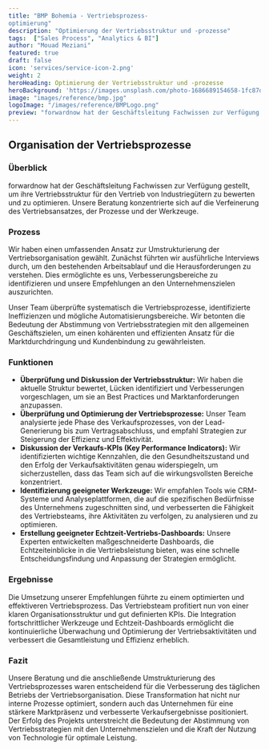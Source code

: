 ```yaml
---
title: "BMP Bohemia - Vertriebsprozess-
optimierung"
description: "Optimierung der Vertriebsstruktur und -prozesse"
tags:  ["Sales Process", "Analytics & BI"]
author: "Mouad Meziani"
featured: true
draft: false
icon: 'services/service-icon-2.png'
weight: 2
heroHeading: Optimierung der Vertriebsstruktur und -prozesse
heroBackground: 'https://images.unsplash.com/photo-1686689154658-1fc87da1d741?ixlib=rb-4.0.3&q=85&fm=jpg&crop=entropy&cs=srgb&w=4800'
image: "images/reference/bmp.jpg"
logoImage: "/images/reference/BMPLogo.png"
preview: "forwardnow hat der Geschäftsleitung Fachwissen zur Verfügung gestellt, um ihre Vertriebsstruktur für den Vertrieb von Industriegütern zu bewerten und zu optimieren. Unsere Beratung konzentrierte sich auf die Verfeinerung des Vertriebsansatzes, der Prozesse und der Werkzeuge."
---
```


## Organisation der Vertriebsprozesse

### Überblick

forwardnow hat der Geschäftsleitung Fachwissen zur Verfügung gestellt, um ihre Vertriebsstruktur für den Vertrieb von Industriegütern zu bewerten und zu optimieren. Unsere Beratung konzentrierte sich auf die Verfeinerung des Vertriebsansatzes, der Prozesse und der Werkzeuge.

### Prozess

Wir haben einen umfassenden Ansatz zur Umstrukturierung der Vertriebsorganisation gewählt. Zunächst führten wir ausführliche Interviews durch, um den bestehenden Arbeitsablauf und die Herausforderungen zu verstehen. Dies ermöglichte es uns, Verbesserungsbereiche zu identifizieren und unsere Empfehlungen an den Unternehmenszielen auszurichten.

Unser Team überprüfte systematisch die Vertriebsprozesse, identifizierte Ineffizienzen und mögliche Automatisierungsbereiche. Wir betonten die Bedeutung der Abstimmung von Vertriebsstrategien mit den allgemeinen Geschäftszielen, um einen kohärenten und effizienten Ansatz für die Marktdurchdringung und Kundenbindung zu gewährleisten.

### Funktionen

- **Überprüfung und Diskussion der Vertriebsstruktur:** Wir haben die aktuelle Struktur bewertet, Lücken identifiziert und Verbesserungen vorgeschlagen, um sie an Best Practices und Marktanforderungen anzupassen.
- **Überprüfung und Optimierung der Vertriebsprozesse:** Unser Team analysierte jede Phase des Verkaufsprozesses, von der Lead-Generierung bis zum Vertragsabschluss, und empfahl Strategien zur Steigerung der Effizienz und Effektivität.
- **Diskussion der Verkaufs-KPIs (Key Performance Indicators):** Wir identifizierten wichtige Kennzahlen, die den Gesundheitszustand und den Erfolg der Verkaufsaktivitäten genau widerspiegeln, um sicherzustellen, dass das Team sich auf die wirkungsvollsten Bereiche konzentriert.
- **Identifizierung geeigneter Werkzeuge:** Wir empfahlen Tools wie CRM-Systeme und Analyseplattformen, die auf die spezifischen Bedürfnisse des Unternehmens zugeschnitten sind, und verbesserten die Fähigkeit des Vertriebsteams, ihre Aktivitäten zu verfolgen, zu analysieren und zu optimieren.
- **Erstellung geeigneter Echtzeit-Vertriebs-Dashboards:** Unsere Experten entwickelten maßgeschneiderte Dashboards, die Echtzeiteinblicke in die Vertriebsleistung bieten, was eine schnelle Entscheidungsfindung und Anpassung der Strategien ermöglicht.

### Ergebnisse

Die Umsetzung unserer Empfehlungen führte zu einem optimierten und effektiveren Vertriebsprozess. Das Vertriebsteam profitiert nun von einer klaren Organisationsstruktur und gut definierten KPIs. Die Integration fortschrittlicher Werkzeuge und Echtzeit-Dashboards ermöglicht die kontinuierliche Überwachung und Optimierung der Vertriebsaktivitäten und verbessert die Gesamtleistung und Effizienz erheblich.

### Fazit

Unsere Beratung und die anschließende Umstrukturierung des Vertriebsprozesses waren entscheidend für die Verbesserung des täglichen Betriebs der Vertriebsorganisation. Diese Transformation hat nicht nur interne Prozesse optimiert, sondern auch das Unternehmen für eine stärkere Marktpräsenz und verbesserte Verkaufsergebnisse positioniert. Der Erfolg des Projekts unterstreicht die Bedeutung der Abstimmung von Vertriebsstrategien mit den Unternehmenszielen und die Kraft der Nutzung von Technologie für optimale Leistung.
